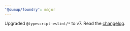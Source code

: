 ```yaml
---
'@sumup/foundry': major
---
```


Upgraded `@typescript-eslint/*` to v7. Read the [changelog](https://github.com/typescript-eslint/typescript-eslint/blob/main/CHANGELOG.md).

